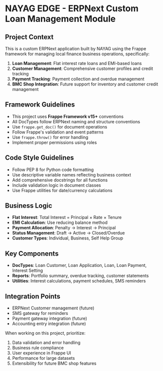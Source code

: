 <!-- Use this file to provide workspace-specific custom instructions to Copilot. For more details, visit https://code.visualstudio.com/docs/copilot/copilot-customization#_use-a-githubcopilotinstructionsmd-file -->

# NAYAG EDGE - ERPNext Custom Loan Management Module

## Project Context
This is a custom ERPNext application built by NAYAG using the Frappe framework for managing local finance business operations, specifically:

1. **Loan Management**: Flat interest rate loans and EMI-based loans
2. **Customer Management**: Comprehensive customer profiles and credit tracking
3. **Payment Tracking**: Payment collection and overdue management
4. **BMC Shop Integration**: Future support for inventory and customer credit management

## Framework Guidelines
- This project uses **Frappe Framework v15+** conventions
- All DocTypes follow ERPNext naming and structure conventions
- Use `frappe.get_doc()` for document operations
- Follow Frappe's validation and event patterns
- Use `frappe.throw()` for error handling
- Implement proper permissions using roles

## Code Style Guidelines
- Follow PEP 8 for Python code formatting
- Use descriptive variable names reflecting business context
- Add comprehensive docstrings for all functions
- Include validation logic in document classes
- Use Frappe utilities for date/currency calculations

## Business Logic
- **Flat Interest**: Total Interest = Principal × Rate × Tenure
- **EMI Calculation**: Use reducing balance method
- **Payment Allocation**: Penalty → Interest → Principal
- **Status Management**: Draft → Active → Closed/Overdue
- **Customer Types**: Individual, Business, Self Help Group

## Key Components
- **DocTypes**: Loan Customer, Loan Application, Loan, Loan Payment, Interest Setting
- **Reports**: Portfolio summary, overdue tracking, customer statements
- **Utilities**: Interest calculations, payment schedules, SMS reminders

## Integration Points
- ERPNext Customer management (future)
- SMS gateway for reminders
- Payment gateway integration (future)
- Accounting entry integration (future)

When working on this project, prioritize:
1. Data validation and error handling
2. Business rule compliance
3. User experience in Frappe UI
4. Performance for large datasets
5. Extensibility for future BMC shop features
